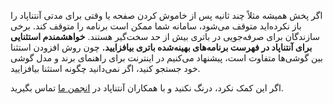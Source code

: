 اگر پخش همیشه مثلاً چند ثانیه پس از خاموش کردن صفحه یا وقتی برای مدتی آنتناپاد را باز نکرده‌اید متوقف می‌شود، سامانه شما ممکن است برنامه را متوقف کند. برخی سازندگان برای صرفه‌جویی در باتری بیش از حد سخت‌گیر هستند. **خواهشمندم استثنایی برای آنتناپاد در فهرست برنامه‌های بهینه‌شده باتری بیافزایید.** چون روش افزودن استثنا بین گوشی‌ها متفاوت است، پیشنهاد می‌کنیم در اینترنت برای راهنمای برند و مدل گوشی خود جستجو کنید، اگر نمی‌دانید چگونه استثنا بیافزایید.

اگر این کمک نکرد، درنگ نکنید و با همکاران آنتناپاد در [انجمن ما](https://forum.antennapod.org) تماس بگیرید.

